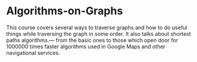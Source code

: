 # Algorithms-on-Graphs
This course covers several ways to traverse graphs and how to do useful things while traversing the graph in some order. It also talks about shortest paths algorithms.— from the basic ones to those which open door for 1000000 times faster algorithms used in Google Maps and other navigational services. 
